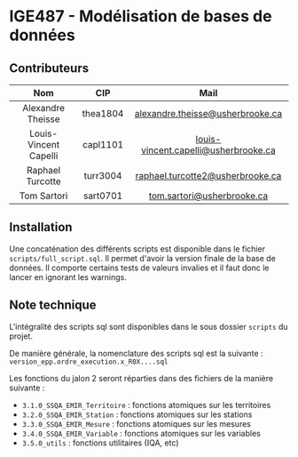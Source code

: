 # IGE487 - Modélisation de bases de données

## Contributeurs

|          Nom          |   CIP    |                                        Mail                                         |
|:---------------------:|:--------:|:-----------------------------------------------------------------------------------:|
|   Alexandre Theisse   | thea1804 |     [alexandre.theisse@usherbrooke.ca](mailto:alexandre.theisse@usherbrooke.ca)     |
| Louis-Vincent Capelli | capl1101 | [louis-vincent.capelli@usherbrooke.ca](mailto:louis-vincent.capelli@usherbrooke.ca) |
|   Raphael Turcotte    | turr3004 |     [raphael.turcotte2@usherbrooke.ca](mailto:raphael.turcotte2@usherbrooke.ca)     |
|      Tom Sartori      | sart0701 |           [tom.sartori@usherbrooke.ca](mailto:tom.sartori@usherbrooke.ca)           |

## Installation

Une concaténation des différents scripts est disponible dans le fichier `scripts/full_script.sql`. Il permet d'avoir la version finale de la base de données. Il comporte certains tests de valeurs invalies et il faut donc le lancer en ignorant les warnings. 

## Note technique

L'intégralité des scripts sql sont disponibles dans le sous dossier `scripts` du projet.

De manière générale, la nomenclature des scripts sql est la suivante : `version_epp.ordre_execution.x_R0X....sql`

Les fonctions du jalon 2 seront réparties dans des fichiers de la manière suivante :
- `3.1.0_SSQA_EMIR_Territoire` : fonctions atomiques sur les territoires
- `3.2.0_SSQA_EMIR_Station` : fonctions atomiques sur les stations
- `3.3.0_SSQA_EMIR_Mesure` : fonctions atomiques sur les mesures
- `3.4.0_SSQA_EMIR_Variable` : fonctions atomiques sur les variables
- `3.5.0_utils` : fonctions utilitaires (IQA, etc)
